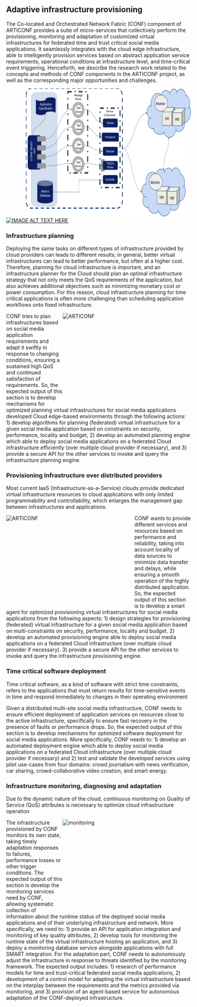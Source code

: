 ## Adaptive infrastructure provisioning

The Co-located and Orchestrated Network Fabric (CONF) component of ARTICONF provides a suite of micro-services that collectively perform the provisioning, monitoring and adaptation of customized virtual infrastructures for federated time and trust critical social media applications. It seamlessly integrates with the cloud edge infrastructure, able to intelligently provision services based on abstract application service requirements, operational conditions at infrastructure level, and time-critical event triggering. Henceforth, we describe the research work related to the concepts and methods of CONF components in the ARTICONF project, as well as the corresponding major opportunities and challenges.


<img align="right"  src="/images/conf%20architecture.png" alt="CONF's architecture"
	title="CONF's architecture" width="450" height="350" />



[![IMAGE ALT TEXT HERE](https://img.youtube.com/vi/TzsIa5W5nlo/0.jpg)](https://www.youtube.com/watch?v=TzsIa5W5nlo)




### Infrastructure planning
Deploying the same tasks on different types of infrastructure provided by cloud providers can leads to different results; in general, better virtual infrastructures can lead to better performance, but often at a higher cost. Therefore, planning for cloud infrastructure is important, and an infrastructure planner for the Cloud should plan an optimal infrastructure strategy that not only meets the QoS requirements of the application, but also achieves additional objectives such as minimizing monetary cost or power consumption. For this reason, cloud infrastructure planning for time critical applications is often more challenging than scheduling application workflows onto fixed infrastructure. 

<img align="right"  src="https://articonf.eu/wp-content/uploads/revslider/sofbox-6/home6_rev_02.png" alt="ARTICONF"
	title="ARTICONF" width="350" height="250" />


CONF tries to plan infrastructures based on social media application requirements and adapt it swiftly in response to changing conditions, ensuring a sustained high QoS and continued satisfaction of requirements. So, the expected output of this section is to develop mechanisms for optimized planning virtual infrastructures for social media applications developed Cloud edge-based environments through the following actions: 1) develop algorithms for planning (federated) virtual infrastructure for a given social media application based on constraints on security, performance, locality and budget, 2) develop an automated planning engine which able to deploy social media applications on a federated Cloud infrastructure efficiently (over multiple cloud provider if necessary), and 3) provide a secure API for the other services to invoke and query the infrastructure planning engine. 


### Provisioning Infrastructure over distributed providers
Most current IaaS (Infrastructure-as-a-Service) clouds provide dedicated virtual infrastructure resources to cloud applications with only limited programmability and controllability, which enlarges the management gap between infrastructures and applications. 


<img align="left"  src="https://articonf.eu/wp-content/uploads/2021/02/2021-1-UvA-Is-Decentralized-Cloud-Marketplace-a-Reality-content.jpeg" alt="ARTICONF"
	title="ARTICONF" width="350" height="250" />



CONF wants to provide different services and resources based on performance and reliability, taking into account locality of data sources to minimize data transfer and delays, while ensuring a smooth operation of the highly distributed application. So, the expected output of this section is to develop a smart agent for optimized provisioning virtual infrastructures for social media applications from the following aspects: 1) design strategies for provisioning (federated) virtual infrastructure for a given social media application based on multi-constraints on security, performance, locality and budget. 2) develop an automated provisioning engine able to deploy social media applications on a federated Cloud infrastructure (over multiple cloud provider if necessary). 3) provide a secure API for the other services to invoke and query the infrastructure provisioning engine.

### Time critical software deployment

Time critical software, as a kind of software with strict time constraints, refers to the applications that must return results for time-sensitive events in time and respond immediately to changes in their operating environment

Given a distributed multi-site social media infrastructure, CONF needs to ensure efficient deployment of application services on resources close to the active infrastructure, specifically to ensure fast recovery in the presence of faults or performance drops. So, the expected output of this section is to develop mechanisms for optimized software deployment for social media applications. More specifically, CONF needs to: 1) develop an automated deployment engine which able to deploy social media applications on a federated Cloud infrastructure (over multiple cloud provider if necessary) and  2) test and validate the developed services using pilot use-cases from four domains: crowd journalism with news verification, car sharing, crowd-collaborative video creation, and smart energy.


### Infrastructure monitoring, diagnosing and adaptation
Due to the dynamic nature of the cloud, continuous monitoring on Quality of Service (QoS) attributes is necessary to optimize cloud infrastructure operation


<img align="right"  src="https://articonf.eu/wp-content/uploads/2021/03/Home_Page_Illustration.png" alt="monitoring"
	title="monitoring" width="350" height="250" />



The infrastructure provisioned by CONF monitors its own state, taking timely adaptation responses to failures, performance losses or other trigger conditions. The expected output of this section is develop the monitoring services need by CONF, allowing systematic collection of information about the runtime status of the deployed social media applications and of their underlying infrastructure and network. More specifically, we need to: 1) provide an API for application integration and monitoring of key quality attributes, 2) develop tools for monitoring the runtime state of the virtual infrastructure hosting an application, and 3) deploy a monitoring database service alongside applications with full SMART integration. For the adaptation part, CONF needs to autonomously adjust the infrastructure in response to threats identified by the monitoring framework. The expected output includes: 1) research of performance models for time and trust-critical federated social media applications, 2) development of a control model for adapting the virtual infrastructure based on the interplay between the requirements and the metrics provided via monitoring, and 3) provision of an agent-based service for autonomous adaptation of the CONF-deployed infrastructure.


